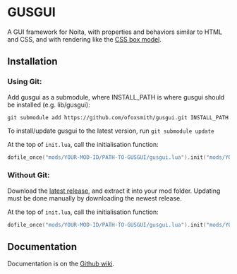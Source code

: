 # GUSGUI
A GUI framework for Noita, with properties and behaviors similar to HTML and CSS, and with rendering like the [CSS box model](https://www.geeksforgeeks.org/css-box-model/).

## Installation

### Using Git:

Add gusgui as a submodule, where INSTALL_PATH is where gusgui should be installed (e.g. lib/gusgui):
```console
git submodule add https://github.com/ofoxsmith/gusgui.git INSTALL_PATH
```
To install/update gusgui to the latest version, run `git submodule update`

At the top of `init.lua`, call the initialisation function:
```lua
dofile_once("mods/YOUR-MOD-ID/PATH-TO-GUSGUI/gusgui.lua").init("mods/YOUR-MOD-ID/PATH-TO-GUSGUI")
```

### Without Git:

Download the [latest release](https://github.com/ofoxsmith/gusgui/releases), and extract it into your mod folder. 
Updating must be done manually by downloading the newest release.

At the top of `init.lua`, call the initialisation function:
```lua
dofile_once("mods/YOUR-MOD-ID/PATH-TO-GUSGUI/gusgui.lua").init("mods/YOUR-MOD-ID/PATH-TO-GUSGUI")
```

## Documentation

Documentation is on the [Github wiki](https://github.com/ofoxsmith/gusgui/wiki).